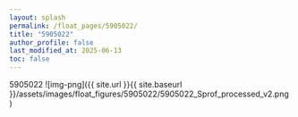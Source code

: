 ```yaml
---
layout: splash
permalink: /float_pages/5905022/
title: "5905022"
author_profile: false
last_modified_at: 2025-06-13
toc: false
---
```

 
5905022
![img-png]({{ site.url }}{{ site.baseurl }}/assets/images/float_figures/5905022/5905022_Sprof_processed_v2.png)